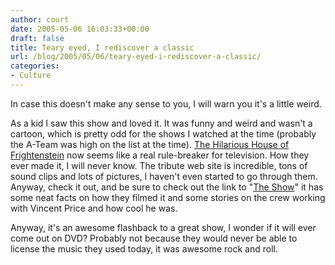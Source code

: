 ```yaml
---
author: court
date: 2005-05-06 16:03:33+00:00
draft: false
title: Teary eyed, I rediscover a classic
url: /blog/2005/05/06/teary-eyed-i-rediscover-a-classic/
categories:
- Culture
---
```


In case this doesn't make any sense to you, I will warn you it's a little weird.

As a kid I saw this show and loved it.  It was funny and weird and wasn't a cartoon, which is pretty odd for the shows I watched at the time (probably the A-Team was high on the list at the time).  [The Hilarious House of Frightenstein](http://frightenstein.com/main.html) now seems like a real rule-breaker for television.  How they ever made it, I will never know.  The tribute web site is incredible, tons of sound clips and lots of pictures, I haven't even started to go through them.  Anyway, check it out, and be sure to check out the link to "[The Show](http://www.frightenstein.com/show.html)" it has some neat facts on how they filmed it and some stories on the crew working with Vincent Price and how cool he was.

Anyway, it's an awesome flashback to a great show, I wonder if it will ever come out on DVD?  Probably not because they would never be able to license the music they used today, it was awesome rock and roll.
